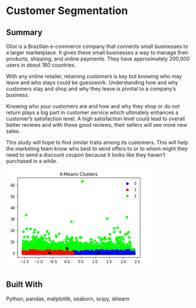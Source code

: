 # Customer Segmentation

## Summary
Olist is a Brazilian e-commerce company that connects small businesses to a larger marketplace. It gives these small businesses a way to manage their products, shipping, and online payments. They have approximately 200,000 users in about 180 countries.

With any online retailer, retaining customers is key but knowing who may leave and who stays could be guesswork.  Understanding how and why customers stay and shop and why they leave is pivotal to a company’s business.

Knowing who your customers are and how and why they shop or do not return plays a big part in customer service which ultimately enhances a customer’s satisfaction level. A high satisfaction level could lead to overall better reviews and with these good reviews, their sellers will see more new sales.
  
This study will hope to find similar traits among its customers.  This will help the marketing team know who best to send offers to or to whom might they need to send a discount coupon because it looks like they haven’t purchased in a while.

![Customer Segmentation](./data/readme/customer_segmentation.png)


## Built With
Python, pandas, matplotlib, seaborn, scipy, sklearn

